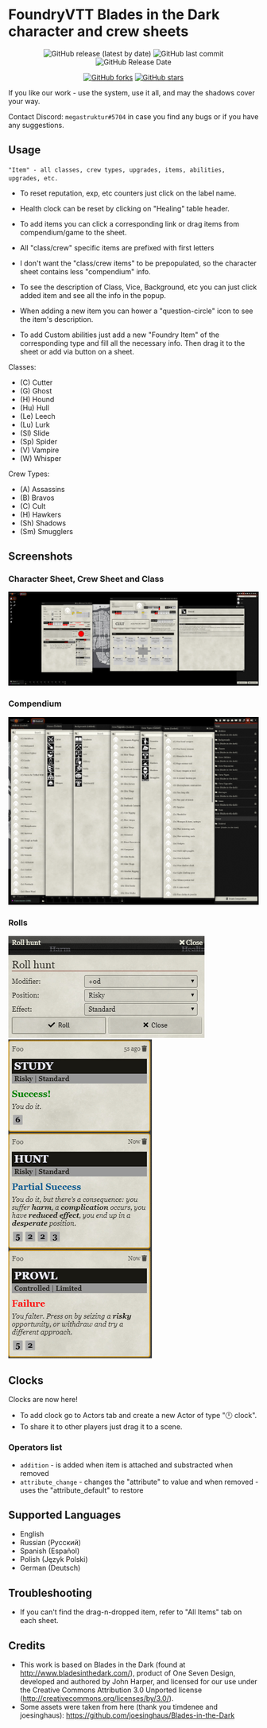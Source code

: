 # FoundryVTT Blades in the Dark character and crew sheets

<p align="center">
<img alt="GitHub release (latest by date)" src="https://img.shields.io/github/v/release/megastruktur/foundryvtt-blades-in-the-dark"> <img alt="GitHub last commit" src="https://img.shields.io/github/last-commit/megastruktur/foundryvtt-blades-in-the-dark"> <img alt="GitHub Release Date" src="https://img.shields.io/github/release-date/megastruktur/foundryvtt-blades-in-the-dark?label=latest%20release" /> 
</p>
<p align="center">
<a href="https://github.com/megastruktur/foundryvtt-blades-in-the-dark/network"><img alt="GitHub forks" src="https://img.shields.io/github/forks/megastruktur/foundryvtt-blades-in-the-dark"></a> <a href="https://github.com/megastruktur/foundryvtt-blades-in-the-dark/stargazers"><img alt="GitHub stars" src="https://img.shields.io/github/stars/megastruktur/foundryvtt-blades-in-the-dark"></a> 
</p>

If you like our work - use the system, use it all, and may the shadows cover your way.

Contact Discord: `megastruktur#5704` in case you find any bugs or if you have any suggestions.

## Usage
`"Item" - all classes, crew types, upgrades, items, abilities, upgrades, etc.`

- To reset reputation, exp, etc counters just click on the label name.
- Health clock can be reset by clicking on "Healing" table header.
- To add items you can click a corresponding link or drag items from compendium/game to the sheet.
- All "class/crew" specific items are prefixed with first letters

- I don't want the "class/crew items" to be prepopulated, so the character sheet contains less "compendium" info.
- To see the description of Class, Vice, Background, etc you can just click added item and see all the info in the popup.
- When adding a new item you can hower a "question-circle" icon to see the item's description.
- To add Custom abilities just add a new "Foundry Item" of the corresponding type and fill all the necessary info. Then drag it to the sheet or add via button on a sheet.

Classes:
- (C)  Cutter
- (G)  Ghost
- (H)  Hound
- (Hu) Hull
- (Le) Leech
- (Lu) Lurk
- (Sl) Slide
- (Sp) Spider
- (V)  Vampire
- (W)  Whisper

Crew Types:
- (A)  Assassins
- (B)  Bravos
- (C)  Cult
- (H)  Hawkers
- (Sh) Shadows
- (Sm) Smugglers

## Screenshots

### Character Sheet, Crew Sheet and Class
![alt screen][screenshot_all]

### Compendium
![alt screen][screenshot_compendium]

### Rolls
![alt screen][screenshot_roll_1]
![alt screen][screenshot_roll_2]

## Clocks
Clocks are now here!
- To add clock go to Actors tab and create a new Actor of type "🕛 clock".
- To share it to other players just drag it to a scene.

### Operators list
- `addition` - is added when item is attached and substracted when removed
- `attribute_change` - changes the "attribute" to value and when removed - uses the "attribute_default" to restore

## Supported Languages
- English
- Russian (Русский)
- Spanish (Español)
- Polish (Język Polski)
- German (Deutsch)

## Troubleshooting
- If you can't find the drag-n-dropped item, refer to "All Items" tab on each sheet.

## Credits
- This work is based on Blades in the Dark (found at http://www.bladesinthedark.com/), product of One Seven Design, developed and authored by John Harper, and licensed for our use under the Creative Commons Attribution 3.0 Unported license (http://creativecommons.org/licenses/by/3.0/).
- Some assets were taken from here (thank you  timdenee and joesinghaus): https://github.com/joesinghaus/Blades-in-the-Dark


[screenshot_all]: ./images/screenshot_all.png "screenshot_all"
[screenshot_compendium]: ./images/screenshot_compendium.png "screenshot_compendium"
[screenshot_roll_1]: ./images/screenshot_roll_1.png "screenshot_roll_1"
[screenshot_roll_2]: ./images/screenshot_roll_2.png "screenshot_roll_2"
